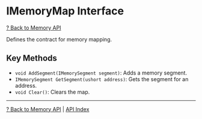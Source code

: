 # IMemoryMap Interface

[? Back to Memory API](README.md)

Defines the contract for memory mapping.

## Key Methods
- `void AddSegment(IMemorySegment segment)`: Adds a memory segment.
- `IMemorySegment GetSegment(ushort address)`: Gets the segment for an address.
- `void Clear()`: Clears the map.

---

[? Back to Memory API](README.md) | [API Index](../README.md)
